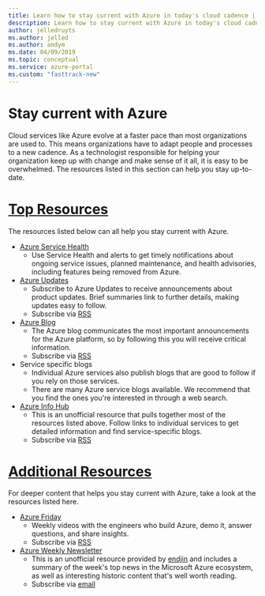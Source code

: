 ```yaml
---
title: Learn how to stay current with Azure in today's cloud cadence | Microsoft docs
description: Learn how to stay current with Azure in today's cloud cadence.
author: jelledruyts
ms.author: jelled
ms.author: andym
ms.date: 04/09/2019
ms.topic: conceptual
ms.service: azure-portal
ms.custom: "fasttrack-new"
---
```


# Stay current with Azure

Cloud services like Azure evolve at a faster pace than most organizations are used to. This means organizations have to adapt people and processes to a new cadence. As a technologist responsible for helping your organization keep up with change and make sense of it all, it is easy to be overwhelmed. The resources listed in this section can help you stay up-to-date.

# [Top Resources](#tab/TopResources)

The resources listed below can all help you stay current with Azure.

* [Azure Service Health](/azure/service-health/service-health-overview)
  * Use Service Health and alerts to get timely notifications about ongoing service issues, planned maintenance, and health advisories, including features being removed from Azure.
* [Azure Updates](https://azure.microsoft.com/updates/)
  * Subscribe to Azure Updates to receive announcements about product updates. Brief summaries link to further details, making updates easy to follow.
  * Subscribe via [RSS](https://azurecomcdn.azureedge.net/en-us/updates/feed/)
* [Azure Blog](https://azure.microsoft.com/blog/)
  * The Azure blog communicates the most important announcements for the Azure platform, so by following this you will receive critical information.
  * Subscribe via [RSS](https://azurecomcdn.azureedge.net/en-us/blog/feed/)
* Service specific blogs
  * Individual Azure services also publish blogs that are good to follow if you rely on those services.
  * There are many Azure service blogs available. We recommend that you find the ones you're interested in through a web search.
* [Azure Info Hub](https://azureinfohub.azurewebsites.net/)
  * This is an unofficial resource that pulls together most of the resources listed above. Follow links to individual services to get detailed information and find service-specific blogs.
  * Subscribe via [RSS](https://azureinfohub.azurewebsites.net/Feed?serviceTitle=Azure)

# [Additional Resources](#tab/AdditionalResources)

For deeper content that helps you stay current with Azure, take a look at the resources listed here.

* [Azure Friday](https://channel9.msdn.com/Shows/Azure-Friday)
  * Weekly videos with the engineers who build Azure, demo it, answer questions, and share insights.
  * Subscribe via [RSS](https://channel9.msdn.com/Shows/Azure-Friday/feed)
* [Azure Weekly Newsletter](https://azureweekly.info/)
  * This is an unofficial resource provided by [endjin](https://endjin.com/) and includes a summary of the week's top news in the Microsoft Azure ecosystem, as well as interesting historic content that's well worth reading.
  * Subscribe via [email](https://azureweekly.info/)
